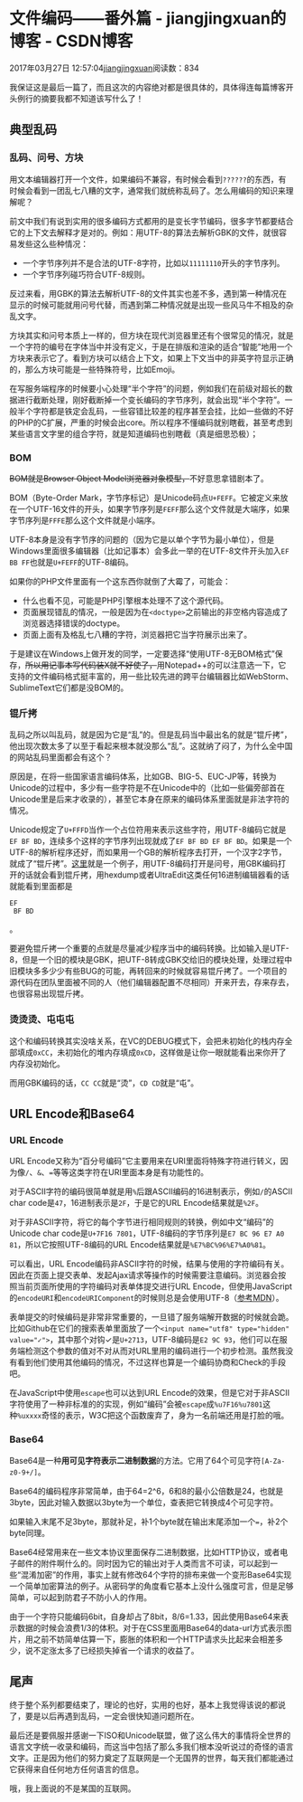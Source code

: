# 文件编码——番外篇 - jiangjingxuan的博客 - CSDN博客





2017年03月27日 12:57:04[jiangjingxuan](https://me.csdn.net/jiangjingxuan)阅读数：834









我保证这是最后一篇了，而且这次的内容绝对都是很具体的，具体得连每篇博客开头例行的摘要我都不知道该写什么了！

## 典型乱码

### 乱码、问号、方块

用文本编辑器打开一个文件，如果编码不兼容，有时候会看到`??????`的东西，有时候会看到一团乱七八糟的文字，通常我们就统称乱码了。怎么用编码的知识来理解呢？

前文中我们有说到实用的很多编码方式都用的是变长字节编码，很多字节都要结合它的上下文去解释才是对的。例如：用UTF-8的算法去解析GBK的文件，就很容易发些这么些种情况：
- 一个字节序列并不是合法的UTF-8字符，比如以`11111110`开头的字节序列。
- 一个字节序列碰巧符合UTF-8规则。

反过来看，用GBK的算法去解析UTF-8的文件其实也差不多，遇到第一种情况在显示的时候可能就用问号代替，而遇到第二种情况就是出现一些风马牛不相及的杂乱文字。

方块其实和问号本质上一样的，但方块在现代浏览器里还有个很常见的情况，就是一个字符的编号在字体当中并没有定义，于是在排版和渲染的适合“智能”地用一个方块来表示它了。看到方块可以结合上下文，如果上下文当中的非英字符显示正确的，那么方块可能是一些特殊符号，比如Emoji。

在写服务端程序的时候要小心处理“半个字符”的问题，例如我们在前级对超长的数据进行截断处理，刚好截断掉一个变长编码的字节序列，就会出现“半个字符”。一般半个字符都是铁定会乱码，一些容错比较差的程序甚至会挂，比如一些做的不好的PHP的C扩展，严重的时候会出core。所以程序不懂编码就别瞎截，甚至考虑到某些语言文字里的组合字符，就是知道编码也别瞎截（真是细思恐极）；

### BOM

~~BOM就是Browser Object Model浏览器对象模型，~~不好意思拿错剧本了。

BOM（Byte-Order Mark，字节序标记）是Unicode码点`U+FEFF`。它被定义来放在一个UTF-16文件的开头，如果字节序列是`FEFF`那么这个文件就是大端序，如果字节序列是`FFFE`那么这个文件就是小端序。

UTF-8本身是没有字节序的问题的（因为它是以单个字节为最小单位），但是Windows里面很多编辑器（比如记事本）会多此一举的在UTF-8文件开头加入`EF BB FF`也就是`U+FEFF`的UTF-8编码。

如果你的PHP文件里面有一个这东西你就倒了大霉了，可能会：
- 什么也看不见，可能是PHP引擎根本处理不了这个源代码。
- 页面展现错乱的情况，一般是因为在`<doctype>`之前输出的非空格内容造成了浏览器选择错误的doctype。
- 页面上面有及格乱七八糟的字符，浏览器把它当字符展示出来了。

于是建议在Windows上做开发的同学，一定要选择“使用UTF-8无BOM格式”保存，~~所以用记事本写代码装X就不好使了，~~用Notepad++的可以注意选一下，它支持的文件编码格式挺丰富的，用一些比较先进的跨平台编辑器比如WebStorm、SublimeText它们都是没BOM的。

### 锟斤拷

乱码之所以叫乱码，就是因为它是“乱”的。但是乱码当中最出名的就是“锟斤拷”，他出现次数太多了以至于看起来根本就没那么“乱”。这就纳了闷了，为什么全中国的网站乱码里面都会有这个？

原因是，在将一些国家语言编码体系，比如GB、BIG-5、EUC-JP等，转换为Unicode的过程中，多少有一些字符是不在Unicode中的（比如一些偏旁部首在Unicode里是后来才收录的），甚至它本身在原来的编码体系里面就是非法字符的情况。

Unicode规定了`U+FFFD`当作一个占位符用来表示这些字符，用UTF-8编码它就是`EF BF BD`，连续多个这样的字节序列出现就成了`EF BF BD EF BF BD`。如果是一个UTF-8的解析程序还好，而如果用一个GB的解析程序去打开，一个汉字2字节，就成了“锟斤拷”。[这里](http://jimliu.net/uploads/2015/kunjinkao.txt)就是一个例子，用UTF-8编码打开是问号，用GBK编码打开的话就会看到锟斤拷，用hexdump或者UltraEdit这类任何16进制编辑器看的话就能看到里面都是
```
EF
 BF BD
```
。

要避免锟斤拷一个重要的点就是尽量减少程序当中的编码转换。比如输入是UTF-8，但是一个旧的模块是GBK，把UTF-8转成GBK交给旧的模块处理，处理过程中旧模块多多少少有些BUG的可能，再转回来的时候就容易锟斤拷了。一个项目的源代码在团队里面被不同的人（他们编辑器配置不尽相同）开来开去，存来存去，也很容易出现锟斤拷。

### 烫烫烫、屯屯屯

这个和编码转换其实没啥关系，在VC的DEBUG模式下，会把未初始化的栈内存全部填成`0xCC`，未初始化的堆内存填成`0xCD`，这样做是让你一眼就能看出来你开了内存没初始化。

而用GBK编码的话，`CC CC`就是“烫”，`CD CD`就是“屯”。

## URL Encode和Base64

### URL Encode

URL Encode又称为“百分号编码”它主要用来在URI里面将特殊字符进行转义，因为像`/`、`&`、`=`等等这类字符在URI里面本身是有功能性的。

对于ASCII字符的编码很简单就是用`%`后跟ASCII编码的16进制表示，例如`/`的ASCII char code是`47`，16进制表示是`2F`，于是它的URL Encode结果就是`%2F`。

对于非ASCII字符，将它的每个字节进行相同规则的转换，例如中文“编码”的Unicode char code是`U+7F16 7801`，UTF-8编码的字节序列是`E7 BC 96 E7 A0 81`，所以它按照UTF-8编码的URL Encode结果就是`%E7%BC%96%E7%A0%81`。

可以看出，URL Encode编码非ASCII字符的时候，结果与使用的字符编码有关。因此在页面上提交表单、发起Ajax请求等操作的时候需要注意编码。浏览器会按照当前页面所使用的字符编码对表单体提交进行URL Encode，但使用JavaScript的`encodeURI`和`encodeURIComponent`的时候则总是会使用UTF-8（[参考MDN](https://developer.mozilla.org/en-US/docs/Web/JavaScript/Reference/Global_Objects/encodeURIComponent)）。

表单提交的时候编码是非常非常重要的，一旦错了服务端解开数据的时候就会跪。比如Github在它们的搜索表单里面放了一个`<input name="utf8" type="hidden" value="✓">`，其中那个对钩✓是`U+2713`，UTF-8编码是`E2 9C 93`，他们可以在服务端检测这个参数的值对不对从而对URL里用的编码进行一个初步检测。虽然我没有看到他们使用其他编码的情况，不过这样也算是一个编码协商和Check的手段吧。

在JavaScript中使用`escape`也可以达到URL Encode的效果，但是它对于非ASCII字符使用了一种非标准的的实现，例如“编码”会被`escape`成`%u7F16%u7801`这种`%uxxxx`奇怪的表示，W3C把这个函数废弃了，身为一名前端还用是打脸的哦。

### Base64

Base64是一种**用可见字符表示二进制数据**的方法。它用了64个可见字符`[A-Za-z0-9+/]`。

Base64的编码程序非常简单，由于64=2^6，6和8的最小公倍数是24，也就是3byte，因此对输入数据以3byte为一个单位，查表把它转换成4个可见字符。

如果输入末尾不足3byte，那就补足，补1个byte就在输出末尾添加一个`=`，补2个byte同理。

Base64经常用来在一些文本协议里面保存二进制数据，比如HTTP协议，或者电子邮件的附件啊什么的。同时因为它的输出对于人类而言不可读，可以起到一些“混淆加密”的作用，事实上就有修改64个字符的排布来做一个变形Base64实现一个简单加密算法的例子。从密码学的角度看它基本上没什么强度可言，但是足够简单，可以起到防君子不防小人的作用。

由于一个字符只能编码6bit，自身却占了8bit，8/6=1.33，因此使用Base64来表示数据的时候会浪费1/3的体积。对于在CSS里面用Base64的data-url方式表示图片，用之前不妨简单估算一下，膨胀的体积和一个HTTP请求头比起来会相差多少，说不定涨太多了已经损失掉省一个请求的收益了。

## 尾声

终于整个系列都要结束了，理论的也好，实用的也好，基本上我觉得该说的都说了，要是以后再遇到乱码，一定会很快知道问题所在。

最后还是要佩服并感谢一下ISO和Unicode联盟，做了这么伟大的事情将全世界的语言文字统一收录和编码，而这当中包括了那么多我们根本没听说过的奇怪的语言文字。正是因为他们的努力奠定了互联网是一个无国界的世界，每天我们都能通过它获得来自任何地方任何语言的信息。

哦，我上面说的不是某国的互联网。




